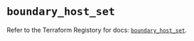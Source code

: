 # `boundary_host_set`

Refer to the Terraform Registory for docs: [`boundary_host_set`](https://registry.terraform.io/providers/hashicorp/boundary/1.1.4/docs/resources/host_set).

